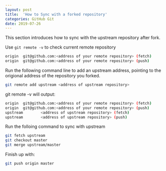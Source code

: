 ```yaml
---
layout: post
title:  'How to Sync with a forked repository'
categories: GitHub Git
date: 2019-07-26
---
```


This section introduces how to sync with the upstream repository after fork.

Use `git remote -v` to check current remote repository

```bash
origin  git@github.com:<address of your remote repository> (fetch)
origin  git@github.com:<address of your remote repository> (push)
```

Run the following command line to add an upstream address, pointing to the origional address of the repository you forked.

```bash
git remote add upstream <address of upstream repository>
```

git remote -v will output:

```bash
origin  git@github.com:<address of your remote repository> (fetch)
origin  git@github.com:<address of your remote repository> (push)
upstream        <address of upstream repository> (fetch)
upstream        <address of upstream repository> (push)
```

Run the folloing command to sync with upstream

```bash
git fetch upstream
git checkout master
git merge upstream/master
```

Finish up with:

```bash
git push origin master
```

